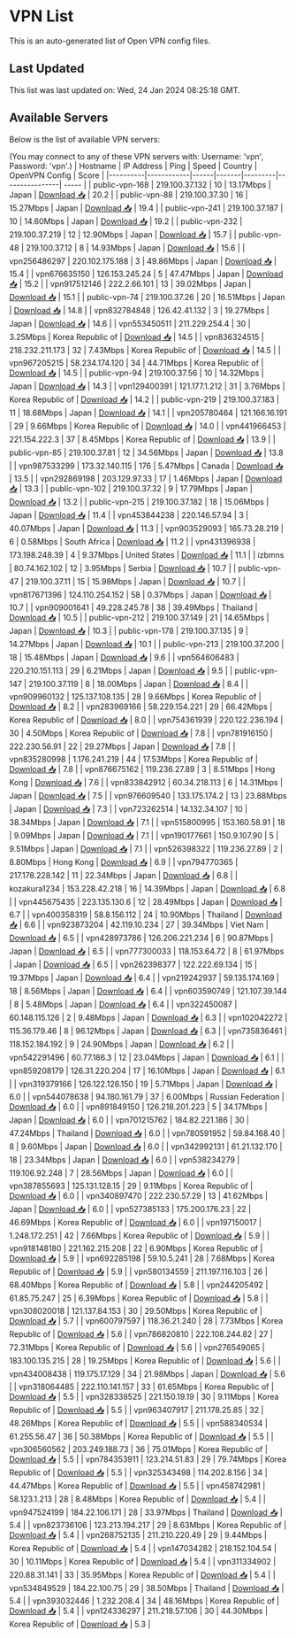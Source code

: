 # VPN List

This is an auto-generated list of Open VPN config files.

## Last Updated

This list was last updated on: Wed, 24 Jan 2024 08:25:18 GMT.

## Available Servers

Below is the list of available VPN servers:

(You may connect to any of these VPN servers with: Username: 'vpn', Password: 'vpn'.)
| Hostname | IP Address | Ping | Speed | Country | OpenVPN Config | Score |
|----------|------------|------|-------|---------|----------------| ----- |
| public-vpn-168 | 219.100.37.132 | 10 | 13.17Mbps | Japan | [Download 📥](./configs/server_0_JP.ovpn) | 20.2 |
| public-vpn-88 | 219.100.37.30 | 16 | 15.27Mbps | Japan | [Download 📥](./configs/server_1_JP.ovpn) | 19.4 |
| public-vpn-241 | 219.100.37.187 | 10 | 14.60Mbps | Japan | [Download 📥](./configs/server_2_JP.ovpn) | 19.2 |
| public-vpn-232 | 219.100.37.219 | 12 | 12.90Mbps | Japan | [Download 📥](./configs/server_3_JP.ovpn) | 15.7 |
| public-vpn-48 | 219.100.37.12 | 8 | 14.93Mbps | Japan | [Download 📥](./configs/server_4_JP.ovpn) | 15.6 |
| vpn256486297 | 220.102.175.188 | 3 | 49.86Mbps | Japan | [Download 📥](./configs/server_5_JP.ovpn) | 15.4 |
| vpn676635150 | 126.153.245.24 | 5 | 47.47Mbps | Japan | [Download 📥](./configs/server_6_JP.ovpn) | 15.2 |
| vpn917512146 | 222.2.66.101 | 13 | 39.02Mbps | Japan | [Download 📥](./configs/server_7_JP.ovpn) | 15.1 |
| public-vpn-74 | 219.100.37.26 | 20 | 16.51Mbps | Japan | [Download 📥](./configs/server_8_JP.ovpn) | 14.8 |
| vpn832784848 | 126.42.41.132 | 3 | 19.27Mbps | Japan | [Download 📥](./configs/server_9_JP.ovpn) | 14.6 |
| vpn553450511 | 211.229.254.4 | 30 | 3.25Mbps | Korea Republic of | [Download 📥](./configs/server_10_KR.ovpn) | 14.5 |
| vpn836324515 | 218.232.211.173 | 32 | 7.43Mbps | Korea Republic of | [Download 📥](./configs/server_11_KR.ovpn) | 14.5 |
| vpn967205215 | 58.234.174.120 | 34 | 44.71Mbps | Korea Republic of | [Download 📥](./configs/server_12_KR.ovpn) | 14.5 |
| public-vpn-94 | 219.100.37.56 | 10 | 14.32Mbps | Japan | [Download 📥](./configs/server_13_JP.ovpn) | 14.3 |
| vpn129400391 | 121.177.1.212 | 31 | 3.76Mbps | Korea Republic of | [Download 📥](./configs/server_14_KR.ovpn) | 14.2 |
| public-vpn-219 | 219.100.37.183 | 11 | 18.68Mbps | Japan | [Download 📥](./configs/server_15_JP.ovpn) | 14.1 |
| vpn205780464 | 121.166.16.191 | 29 | 9.66Mbps | Korea Republic of | [Download 📥](./configs/server_16_KR.ovpn) | 14.0 |
| vpn441966453 | 221.154.222.3 | 37 | 8.45Mbps | Korea Republic of | [Download 📥](./configs/server_17_KR.ovpn) | 13.9 |
| public-vpn-85 | 219.100.37.81 | 12 | 34.56Mbps | Japan | [Download 📥](./configs/server_18_JP.ovpn) | 13.8 |
| vpn987533299 | 173.32.140.115 | 176 | 5.47Mbps | Canada | [Download 📥](./configs/server_19_CA.ovpn) | 13.5 |
| vpn292869198 | 203.129.97.33 | 17 | 1.46Mbps | Japan | [Download 📥](./configs/server_20_JP.ovpn) | 13.3 |
| public-vpn-102 | 219.100.37.32 | 9 | 17.79Mbps | Japan | [Download 📥](./configs/server_21_JP.ovpn) | 13.2 |
| public-vpn-215 | 219.100.37.182 | 18 | 15.06Mbps | Japan | [Download 📥](./configs/server_22_JP.ovpn) | 11.4 |
| vpn453844238 | 220.146.57.94 | 3 | 40.07Mbps | Japan | [Download 📥](./configs/server_23_JP.ovpn) | 11.3 |
| vpn903529093 | 165.73.28.219 | 6 | 0.58Mbps | South Africa | [Download 📥](./configs/server_24_ZA.ovpn) | 11.2 |
| vpn431396938 | 173.198.248.39 | 4 | 9.37Mbps | United States | [Download 📥](./configs/server_25_US.ovpn) | 11.1 |
| izbmns | 80.74.162.102 | 12 | 3.95Mbps | Serbia | [Download 📥](./configs/server_26_RS.ovpn) | 10.7 |
| public-vpn-47 | 219.100.37.11 | 15 | 15.98Mbps | Japan | [Download 📥](./configs/server_27_JP.ovpn) | 10.7 |
| vpn817671396 | 124.110.254.152 | 58 | 0.37Mbps | Japan | [Download 📥](./configs/server_28_JP.ovpn) | 10.7 |
| vpn909001641 | 49.228.245.78 | 38 | 39.49Mbps | Thailand | [Download 📥](./configs/server_29_TH.ovpn) | 10.5 |
| public-vpn-212 | 219.100.37.149 | 21 | 14.65Mbps | Japan | [Download 📥](./configs/server_30_JP.ovpn) | 10.3 |
| public-vpn-178 | 219.100.37.135 | 9 | 14.27Mbps | Japan | [Download 📥](./configs/server_31_JP.ovpn) | 10.1 |
| public-vpn-213 | 219.100.37.200 | 18 | 15.48Mbps | Japan | [Download 📥](./configs/server_32_JP.ovpn) | 9.6 |
| vpn564606483 | 220.210.151.113 | 29 | 6.21Mbps | Japan | [Download 📥](./configs/server_33_JP.ovpn) | 9.5 |
| public-vpn-147 | 219.100.37.119 | 8 | 18.00Mbps | Japan | [Download 📥](./configs/server_34_JP.ovpn) | 8.4 |
| vpn909960132 | 125.137.108.135 | 28 | 9.66Mbps | Korea Republic of | [Download 📥](./configs/server_35_KR.ovpn) | 8.2 |
| vpn283969166 | 58.229.154.221 | 29 | 66.42Mbps | Korea Republic of | [Download 📥](./configs/server_36_KR.ovpn) | 8.0 |
| vpn754361939 | 220.122.236.194 | 30 | 4.50Mbps | Korea Republic of | [Download 📥](./configs/server_37_KR.ovpn) | 7.8 |
| vpn781916150 | 222.230.56.91 | 22 | 29.27Mbps | Japan | [Download 📥](./configs/server_38_JP.ovpn) | 7.8 |
| vpn835280998 | 1.176.241.219 | 44 | 17.53Mbps | Korea Republic of | [Download 📥](./configs/server_39_KR.ovpn) | 7.8 |
| vpn876675162 | 119.236.27.89 | 3 | 8.51Mbps | Hong Kong | [Download 📥](./configs/server_40_HK.ovpn) | 7.6 |
| vpn833842912 | 60.34.218.113 | 6 | 14.31Mbps | Japan | [Download 📥](./configs/server_41_JP.ovpn) | 7.5 |
| vpn976609540 | 133.175.174.2 | 13 | 23.88Mbps | Japan | [Download 📥](./configs/server_42_JP.ovpn) | 7.3 |
| vpn723262514 | 14.132.34.107 | 10 | 38.34Mbps | Japan | [Download 📥](./configs/server_43_JP.ovpn) | 7.1 |
| vpn515800995 | 153.160.58.91 | 18 | 9.09Mbps | Japan | [Download 📥](./configs/server_44_JP.ovpn) | 7.1 |
| vpn190177661 | 150.9.107.90 | 5 | 9.51Mbps | Japan | [Download 📥](./configs/server_45_JP.ovpn) | 7.1 |
| vpn526398322 | 119.236.27.89 | 2 | 8.80Mbps | Hong Kong | [Download 📥](./configs/server_46_HK.ovpn) | 6.9 |
| vpn794770365 | 217.178.228.142 | 11 | 22.34Mbps | Japan | [Download 📥](./configs/server_47_JP.ovpn) | 6.8 |
| kozakura1234 | 153.228.42.218 | 16 | 14.39Mbps | Japan | [Download 📥](./configs/server_48_JP.ovpn) | 6.8 |
| vpn445675435 | 223.135.130.6 | 12 | 28.49Mbps | Japan | [Download 📥](./configs/server_49_JP.ovpn) | 6.7 |
| vpn400358319 | 58.8.156.112 | 24 | 10.90Mbps | Thailand | [Download 📥](./configs/server_50_TH.ovpn) | 6.6 |
| vpn923873204 | 42.119.10.234 | 27 | 39.34Mbps | Viet Nam | [Download 📥](./configs/server_51_VN.ovpn) | 6.5 |
| vpn428973786 | 126.206.221.234 | 6 | 90.87Mbps | Japan | [Download 📥](./configs/server_52_JP.ovpn) | 6.5 |
| vpn777300033 | 118.153.64.72 | 8 | 61.97Mbps | Japan | [Download 📥](./configs/server_53_JP.ovpn) | 6.5 |
| vpn262398377 | 122.222.69.134 | 15 | 19.37Mbps | Japan | [Download 📥](./configs/server_54_JP.ovpn) | 6.4 |
| vpn219242937 | 59.135.174.169 | 18 | 8.56Mbps | Japan | [Download 📥](./configs/server_55_JP.ovpn) | 6.4 |
| vpn603590749 | 121.107.39.144 | 8 | 5.48Mbps | Japan | [Download 📥](./configs/server_56_JP.ovpn) | 6.4 |
| vpn322450087 | 60.148.115.126 | 2 | 9.48Mbps | Japan | [Download 📥](./configs/server_57_JP.ovpn) | 6.3 |
| vpn102042272 | 115.36.179.46 | 8 | 96.12Mbps | Japan | [Download 📥](./configs/server_58_JP.ovpn) | 6.3 |
| vpn735836461 | 118.152.184.192 | 9 | 24.90Mbps | Japan | [Download 📥](./configs/server_59_JP.ovpn) | 6.2 |
| vpn542291496 | 60.77.186.3 | 12 | 23.04Mbps | Japan | [Download 📥](./configs/server_60_JP.ovpn) | 6.1 |
| vpn859208179 | 126.31.220.204 | 17 | 16.10Mbps | Japan | [Download 📥](./configs/server_61_JP.ovpn) | 6.1 |
| vpn319379166 | 126.122.126.150 | 19 | 5.71Mbps | Japan | [Download 📥](./configs/server_62_JP.ovpn) | 6.0 |
| vpn544078638 | 94.180.161.79 | 37 | 6.00Mbps | Russian Federation | [Download 📥](./configs/server_63_RU.ovpn) | 6.0 |
| vpn891849150 | 126.218.201.223 | 5 | 34.17Mbps | Japan | [Download 📥](./configs/server_64_JP.ovpn) | 6.0 |
| vpn701215762 | 184.82.221.186 | 30 | 47.24Mbps | Thailand | [Download 📥](./configs/server_65_TH.ovpn) | 6.0 |
| vpn780591952 | 59.84.168.40 | 8 | 9.60Mbps | Japan | [Download 📥](./configs/server_66_JP.ovpn) | 6.0 |
| vpn342992131 | 61.21.132.170 | 18 | 23.34Mbps | Japan | [Download 📥](./configs/server_67_JP.ovpn) | 6.0 |
| vpn538234279 | 119.106.92.248 | 7 | 28.56Mbps | Japan | [Download 📥](./configs/server_68_JP.ovpn) | 6.0 |
| vpn387855693 | 125.131.128.15 | 29 | 9.11Mbps | Korea Republic of | [Download 📥](./configs/server_69_KR.ovpn) | 6.0 |
| vpn340897470 | 222.230.57.29 | 13 | 41.62Mbps | Japan | [Download 📥](./configs/server_70_JP.ovpn) | 6.0 |
| vpn527385133 | 175.200.176.23 | 22 | 46.69Mbps | Korea Republic of | [Download 📥](./configs/server_71_KR.ovpn) | 6.0 |
| vpn197150017 | 1.248.172.251 | 42 | 7.66Mbps | Korea Republic of | [Download 📥](./configs/server_72_KR.ovpn) | 5.9 |
| vpn918148180 | 221.162.215.208 | 22 | 6.90Mbps | Korea Republic of | [Download 📥](./configs/server_73_KR.ovpn) | 5.9 |
| vpn692285198 | 59.10.5.241 | 28 | 7.68Mbps | Korea Republic of | [Download 📥](./configs/server_74_KR.ovpn) | 5.9 |
| vpn580134559 | 211.197.116.103 | 26 | 68.40Mbps | Korea Republic of | [Download 📥](./configs/server_75_KR.ovpn) | 5.8 |
| vpn244205492 | 61.85.75.247 | 25 | 6.39Mbps | Korea Republic of | [Download 📥](./configs/server_76_KR.ovpn) | 5.8 |
| vpn308020018 | 121.137.84.153 | 30 | 29.50Mbps | Korea Republic of | [Download 📥](./configs/server_77_KR.ovpn) | 5.7 |
| vpn600797597 | 118.36.21.240 | 28 | 7.73Mbps | Korea Republic of | [Download 📥](./configs/server_78_KR.ovpn) | 5.6 |
| vpn786820810 | 222.108.244.82 | 27 | 72.31Mbps | Korea Republic of | [Download 📥](./configs/server_79_KR.ovpn) | 5.6 |
| vpn276549065 | 183.100.135.215 | 28 | 19.25Mbps | Korea Republic of | [Download 📥](./configs/server_80_KR.ovpn) | 5.6 |
| vpn434008438 | 119.175.17.129 | 34 | 21.98Mbps | Japan | [Download 📥](./configs/server_81_JP.ovpn) | 5.6 |
| vpn318064485 | 222.110.141.157 | 33 | 61.65Mbps | Korea Republic of | [Download 📥](./configs/server_82_KR.ovpn) | 5.5 |
| vpn328338525 | 221.150.19.19 | 30 | 9.11Mbps | Korea Republic of | [Download 📥](./configs/server_83_KR.ovpn) | 5.5 |
| vpn963407917 | 211.178.25.85 | 32 | 48.26Mbps | Korea Republic of | [Download 📥](./configs/server_84_KR.ovpn) | 5.5 |
| vpn588340534 | 61.255.56.47 | 36 | 50.38Mbps | Korea Republic of | [Download 📥](./configs/server_85_KR.ovpn) | 5.5 |
| vpn306560562 | 203.249.188.73 | 36 | 75.01Mbps | Korea Republic of | [Download 📥](./configs/server_86_KR.ovpn) | 5.5 |
| vpn784353911 | 123.214.51.83 | 29 | 79.74Mbps | Korea Republic of | [Download 📥](./configs/server_87_KR.ovpn) | 5.5 |
| vpn325343498 | 114.202.8.156 | 34 | 44.47Mbps | Korea Republic of | [Download 📥](./configs/server_88_KR.ovpn) | 5.5 |
| vpn458742981 | 58.123.1.213 | 28 | 8.48Mbps | Korea Republic of | [Download 📥](./configs/server_89_KR.ovpn) | 5.4 |
| vpn947524199 | 184.22.106.171 | 28 | 33.97Mbps | Thailand | [Download 📥](./configs/server_90_TH.ovpn) | 5.4 |
| vpn823736106 | 123.213.194.217 | 29 | 8.63Mbps | Korea Republic of | [Download 📥](./configs/server_91_KR.ovpn) | 5.4 |
| vpn268752135 | 211.210.220.49 | 29 | 9.44Mbps | Korea Republic of | [Download 📥](./configs/server_92_KR.ovpn) | 5.4 |
| vpn147034282 | 218.152.104.54 | 30 | 10.11Mbps | Korea Republic of | [Download 📥](./configs/server_93_KR.ovpn) | 5.4 |
| vpn311334902 | 220.88.31.141 | 33 | 35.95Mbps | Korea Republic of | [Download 📥](./configs/server_94_KR.ovpn) | 5.4 |
| vpn534849529 | 184.22.100.75 | 29 | 38.50Mbps | Thailand | [Download 📥](./configs/server_95_TH.ovpn) | 5.4 |
| vpn393032446 | 1.232.208.4 | 34 | 48.16Mbps | Korea Republic of | [Download 📥](./configs/server_96_KR.ovpn) | 5.4 |
| vpn124336297 | 211.218.57.106 | 30 | 44.30Mbps | Korea Republic of | [Download 📥](./configs/server_97_KR.ovpn) | 5.3 |
